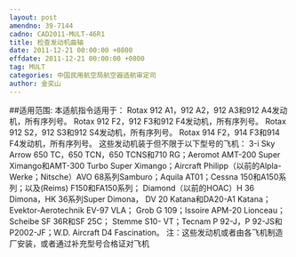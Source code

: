 ```yaml
---
layout: post
amendno: 39-7144
cadno: CAD2011-MULT-46R1
title: 检查发动机曲轴
date: 2011-12-21 00:00:00 +0800
effdate: 2011-12-21 00:00:00 +0800
tag: MULT
categories: 中国民用航空局航空器适航审定司
author: 金奕山
---
```


##适用范围:
本适航指令适用于：
Rotax 912 A1，912 A2，912 A3和912 A4发动机，所有序列号。
Rotax 912 F2，912 F3和912 F4发动机，所有序列号。
Rotax 912 S2，912 S3和912 S4发动机，所有序列号。
Rotax 914 F2，914 F3和914 F4发动机，所有序列号。
这些发动机装于但不限于以下型号的飞机：
3-i Sky Arrow 650 TC，650 TCN，650 TCNS和710 RG；Aeromot AMT-200 Super Ximango和AMT-300 Turbo Super Ximango；Aircraft Philipp（以前的Alpla-Werke；Nitsche）AVO 68系列Samburo；Aquila AT01；Cessna 150和A150系列；以及(Reims) F150和FA150系列； Diamond（以前的HOAC）H 36 Dimona，HK 36系列Super Dimona， DV 20 Katana和DA20-A1 Katana；Evektor-Aerotechnik EV-97 VLA； Grob G 109；Issoire APM-20 Lionceau；Scheibe SF 36R和SF 25C； Stemme S10- VT；Tecnam P 92-J，P 92-JS和P2002-JF；W.D. Aircraft D4 Fascination。
注：这些发动机或者由各飞机制造厂安装，或者通过补充型号合格证对飞机

